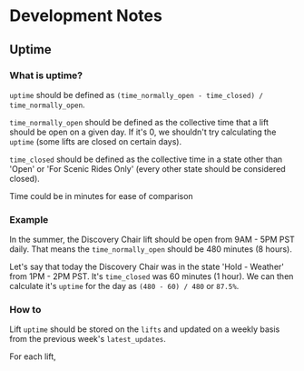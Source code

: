 # Development Notes

## Uptime

### What is uptime?

`uptime` should be defined as `(time_normally_open - time_closed) / time_normally_open`.

`time_normally_open` should be defined as the collective time that a lift should be open on a given day. If it's 0, we shouldn't try calculating the `uptime` (some lifts are closed on certain days).

`time_closed` should be defined as the collective time in a state other than 'Open' or 'For Scenic Rides Only' (every other state should be considered closed).

Time could be in minutes for ease of comparison

### Example

In the summer, the Discovery Chair lift should be open from 9AM - 5PM PST daily. That means the `time_normally_open` should be 480 minutes (8 hours).

Let's say that today the Discovery Chair was in the state 'Hold - Weather' from 1PM - 2PM PST. It's `time_closed` was 60 minutes (1 hour). We can then calculate it's `uptime` for the day as `(480 - 60) / 480` or `87.5%`.

### How to

Lift `uptime` should be stored on the `lifts` and updated on a weekly basis from the previous week's `latest_updates`.

For each lift, 